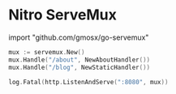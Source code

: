 # Nitro ServeMux

import "github.com/gmosx/go-servemux"


```go
mux := servemux.New()
mux.Handle("/about", NewAboutHandler())
mux.Handle("/blog", NewStaticHandler())

log.Fatal(http.ListenAndServe(":8080", mux))
```